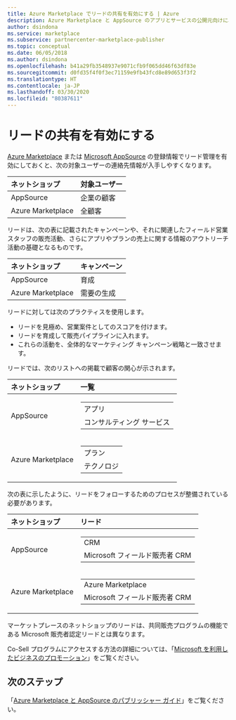 ```yaml
---
title: Azure Marketplace でリードの共有を有効にする | Azure
description: Azure Marketplace と AppSource のアプリとサービスの公開元向けに、リードの共有を有効にする方法について説明します。
author: dsindona
ms.service: marketplace
ms.subservice: partnercenter-marketplace-publisher
ms.topic: conceptual
ms.date: 06/05/2018
ms.author: dsindona
ms.openlocfilehash: b41a29fb3548937e9071cfb9f065dd46f63df83e
ms.sourcegitcommit: d0fd35f4f0f3ec71159e9fb43fcd8e89d653f3f2
ms.translationtype: HT
ms.contentlocale: ja-JP
ms.lasthandoff: 03/30/2020
ms.locfileid: "80387611"
---
```

# <a name="enable-lead-sharing"></a>リードの共有を有効にする
[Azure Marketplace](https://azuremarketplace.microsoft.com) または [Microsoft AppSource](https://appsource.microsoft.com) の登録情報でリード管理を有効にしておくと、次の対象ユーザーの連絡先情報が入手しやすくなります。

| ネットショップ | 対象ユーザー |
|:--- |:--- |
| AppSource | 企業の顧客 |
| Azure Marketplace | 全顧客 |

リードは、次の表に記載されたキャンペーンや、それに関連したフィールド営業スタッフの販売活動、さらにアプリやプランの売上に関する情報のアウトリーチ活動の基礎となるものです。

| ネットショップ | キャンペーン |
|:--- |:--- |
| AppSource | 育成 |
| Azure Marketplace | 需要の生成 |

リードに対しては次のプラクティスを使用します。
*   リードを見極め、営業案件としてのスコアを付けます。
*   リードを育成して販売パイプラインに入れます。
*   これらの活動を、全体的なマーケティング キャンペーン戦略と一致させます。

リードでは、次のリストへの掲載で顧客の関心が示されます。

| ネットショップ | 一覧 |
|:--- |:--- |
| AppSource | <table> <tr><td>アプリ</td></tr> <tr><td>コンサルティング サービス</td></tr> </table> |
| Azure Marketplace | <table> <tr><td>プラン</td></tr> <tr><td>テクノロジ</td></tr> </table> |

次の表に示したように、リードをフォローするためのプロセスが整備されている必要があります。

| ネットショップ | リード |
|:--- |:--- |
| AppSource | <table> <tr><td>CRM</td></tr> <tr><td>Microsoft フィールド販売者 CRM</td></tr> </table> |
| Azure Marketplace | <table> <tr><td>Azure Marketplace</td></tr> <tr><td>Microsoft フィールド販売者 CRM</td></tr> </table> |

マーケットプレースのネットショップのリードは、共同販売プログラムの機能である Microsoft 販売者認定リードとは異なります。

Co-Sell プログラムにアクセスする方法の詳細については、「[Microsoft を利用したビジネスのプロモーション](./promote-your-business-with-microsoft.md)」をご覧ください。

## <a name="next-steps"></a>次のステップ
「[Azure Marketplace と AppSource のパブリッシャー ガイド](./marketplace-publishers-guide.md)」をご覧ください。
